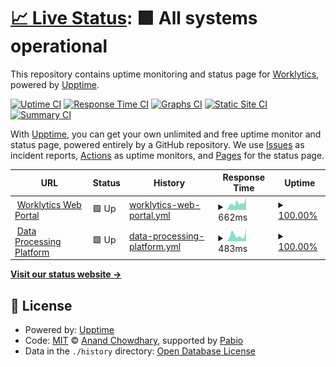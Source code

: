 # [📈 Live Status](https://www.worklytics-status.com): <!--live status--> **🟩 All systems operational**

This repository contains uptime monitoring and status page for [Worklytics](https://www.worklytics.co), powered by [Upptime](https://github.com/upptime/upptime).

[![Uptime CI](https://github.com/worklytics/w8s-status/workflows/Uptime%20CI/badge.svg)](https://github.com/worklytics/w8s-status/actions?query=workflow%3A%22Uptime+CI%22)
[![Response Time CI](https://github.com/worklytics/w8s-status/workflows/Response%20Time%20CI/badge.svg)](https://github.com/worklytics/w8s-status/actions?query=workflow%3A%22Response+Time+CI%22)
[![Graphs CI](https://github.com/worklytics/w8s-status/workflows/Graphs%20CI/badge.svg)](https://github.com/worklytics/w8s-status/actions?query=workflow%3A%22Graphs+CI%22)
[![Static Site CI](https://github.com/worklytics/w8s-status/workflows/Static%20Site%20CI/badge.svg)](https://github.com/worklytics/w8s-status/actions?query=workflow%3A%22Static+Site+CI%22)
[![Summary CI](https://github.com/worklytics/w8s-status/workflows/Summary%20CI/badge.svg)](https://github.com/worklytics/w8s-status/actions?query=workflow%3A%22Summary+CI%22)

With [Upptime](https://upptime.js.org), you can get your own unlimited and free uptime monitor and status page, powered entirely by a GitHub repository. We use [Issues](https://github.com/worklytics/w8s-status/issues) as incident reports, [Actions](https://github.com/worklytics/w8s-status/actions) as uptime monitors, and [Pages](https://www.worklytics-status.com) for the status page.

<!--start: status pages-->
<!-- This summary is generated by Upptime (https://github.com/upptime/upptime) -->
<!-- Do not edit this manually, your changes will be overwritten -->
<!-- prettier-ignore -->
| URL | Status | History | Response Time | Uptime |
| --- | ------ | ------- | ------------- | ------ |
| <img alt="" src="https://app.worklytics.co/icons/favicon.ico" height="13"> [Worklytics Web Portal](https://app.worklytics.co) | 🟩 Up | [worklytics-web-portal.yml](https://github.com/Worklytics/w8s-status/commits/HEAD/history/worklytics-web-portal.yml) | <details><summary><img alt="Response time graph" src="./graphs/worklytics-web-portal/response-time-week.png" height="20"> 662ms</summary><br><a href="https://www.worklytics-status.com/history/worklytics-web-portal"><img alt="Response time 662" src="https://img.shields.io/endpoint?url=https%3A%2F%2Fraw.githubusercontent.com%2FWorklytics%2Fw8s-status%2FHEAD%2Fapi%2Fworklytics-web-portal%2Fresponse-time.json"></a><br><a href="https://www.worklytics-status.com/history/worklytics-web-portal"><img alt="24-hour response time 1193" src="https://img.shields.io/endpoint?url=https%3A%2F%2Fraw.githubusercontent.com%2FWorklytics%2Fw8s-status%2FHEAD%2Fapi%2Fworklytics-web-portal%2Fresponse-time-day.json"></a><br><a href="https://www.worklytics-status.com/history/worklytics-web-portal"><img alt="7-day response time 662" src="https://img.shields.io/endpoint?url=https%3A%2F%2Fraw.githubusercontent.com%2FWorklytics%2Fw8s-status%2FHEAD%2Fapi%2Fworklytics-web-portal%2Fresponse-time-week.json"></a><br><a href="https://www.worklytics-status.com/history/worklytics-web-portal"><img alt="30-day response time 662" src="https://img.shields.io/endpoint?url=https%3A%2F%2Fraw.githubusercontent.com%2FWorklytics%2Fw8s-status%2FHEAD%2Fapi%2Fworklytics-web-portal%2Fresponse-time-month.json"></a><br><a href="https://www.worklytics-status.com/history/worklytics-web-portal"><img alt="1-year response time 662" src="https://img.shields.io/endpoint?url=https%3A%2F%2Fraw.githubusercontent.com%2FWorklytics%2Fw8s-status%2FHEAD%2Fapi%2Fworklytics-web-portal%2Fresponse-time-year.json"></a></details> | <details><summary><a href="https://www.worklytics-status.com/history/worklytics-web-portal">100.00%</a></summary><a href="https://www.worklytics-status.com/history/worklytics-web-portal"><img alt="All-time uptime 100.00%" src="https://img.shields.io/endpoint?url=https%3A%2F%2Fraw.githubusercontent.com%2FWorklytics%2Fw8s-status%2FHEAD%2Fapi%2Fworklytics-web-portal%2Fuptime.json"></a><br><a href="https://www.worklytics-status.com/history/worklytics-web-portal"><img alt="24-hour uptime 100.00%" src="https://img.shields.io/endpoint?url=https%3A%2F%2Fraw.githubusercontent.com%2FWorklytics%2Fw8s-status%2FHEAD%2Fapi%2Fworklytics-web-portal%2Fuptime-day.json"></a><br><a href="https://www.worklytics-status.com/history/worklytics-web-portal"><img alt="7-day uptime 100.00%" src="https://img.shields.io/endpoint?url=https%3A%2F%2Fraw.githubusercontent.com%2FWorklytics%2Fw8s-status%2FHEAD%2Fapi%2Fworklytics-web-portal%2Fuptime-week.json"></a><br><a href="https://www.worklytics-status.com/history/worklytics-web-portal"><img alt="30-day uptime 100.00%" src="https://img.shields.io/endpoint?url=https%3A%2F%2Fraw.githubusercontent.com%2FWorklytics%2Fw8s-status%2FHEAD%2Fapi%2Fworklytics-web-portal%2Fuptime-month.json"></a><br><a href="https://www.worklytics-status.com/history/worklytics-web-portal"><img alt="1-year uptime 100.00%" src="https://img.shields.io/endpoint?url=https%3A%2F%2Fraw.githubusercontent.com%2FWorklytics%2Fw8s-status%2FHEAD%2Fapi%2Fworklytics-web-portal%2Fuptime-year.json"></a></details>
| <img alt="" src="https://app.worklytics.co/icons/favicon.ico" height="13"> [Data Processing Platform](https://app.worklytics.co) | 🟩 Up | [data-processing-platform.yml](https://github.com/Worklytics/w8s-status/commits/HEAD/history/data-processing-platform.yml) | <details><summary><img alt="Response time graph" src="./graphs/data-processing-platform/response-time-week.png" height="20"> 483ms</summary><br><a href="https://www.worklytics-status.com/history/data-processing-platform"><img alt="Response time 483" src="https://img.shields.io/endpoint?url=https%3A%2F%2Fraw.githubusercontent.com%2FWorklytics%2Fw8s-status%2FHEAD%2Fapi%2Fdata-processing-platform%2Fresponse-time.json"></a><br><a href="https://www.worklytics-status.com/history/data-processing-platform"><img alt="24-hour response time 988" src="https://img.shields.io/endpoint?url=https%3A%2F%2Fraw.githubusercontent.com%2FWorklytics%2Fw8s-status%2FHEAD%2Fapi%2Fdata-processing-platform%2Fresponse-time-day.json"></a><br><a href="https://www.worklytics-status.com/history/data-processing-platform"><img alt="7-day response time 483" src="https://img.shields.io/endpoint?url=https%3A%2F%2Fraw.githubusercontent.com%2FWorklytics%2Fw8s-status%2FHEAD%2Fapi%2Fdata-processing-platform%2Fresponse-time-week.json"></a><br><a href="https://www.worklytics-status.com/history/data-processing-platform"><img alt="30-day response time 483" src="https://img.shields.io/endpoint?url=https%3A%2F%2Fraw.githubusercontent.com%2FWorklytics%2Fw8s-status%2FHEAD%2Fapi%2Fdata-processing-platform%2Fresponse-time-month.json"></a><br><a href="https://www.worklytics-status.com/history/data-processing-platform"><img alt="1-year response time 483" src="https://img.shields.io/endpoint?url=https%3A%2F%2Fraw.githubusercontent.com%2FWorklytics%2Fw8s-status%2FHEAD%2Fapi%2Fdata-processing-platform%2Fresponse-time-year.json"></a></details> | <details><summary><a href="https://www.worklytics-status.com/history/data-processing-platform">100.00%</a></summary><a href="https://www.worklytics-status.com/history/data-processing-platform"><img alt="All-time uptime 100.00%" src="https://img.shields.io/endpoint?url=https%3A%2F%2Fraw.githubusercontent.com%2FWorklytics%2Fw8s-status%2FHEAD%2Fapi%2Fdata-processing-platform%2Fuptime.json"></a><br><a href="https://www.worklytics-status.com/history/data-processing-platform"><img alt="24-hour uptime 100.00%" src="https://img.shields.io/endpoint?url=https%3A%2F%2Fraw.githubusercontent.com%2FWorklytics%2Fw8s-status%2FHEAD%2Fapi%2Fdata-processing-platform%2Fuptime-day.json"></a><br><a href="https://www.worklytics-status.com/history/data-processing-platform"><img alt="7-day uptime 100.00%" src="https://img.shields.io/endpoint?url=https%3A%2F%2Fraw.githubusercontent.com%2FWorklytics%2Fw8s-status%2FHEAD%2Fapi%2Fdata-processing-platform%2Fuptime-week.json"></a><br><a href="https://www.worklytics-status.com/history/data-processing-platform"><img alt="30-day uptime 100.00%" src="https://img.shields.io/endpoint?url=https%3A%2F%2Fraw.githubusercontent.com%2FWorklytics%2Fw8s-status%2FHEAD%2Fapi%2Fdata-processing-platform%2Fuptime-month.json"></a><br><a href="https://www.worklytics-status.com/history/data-processing-platform"><img alt="1-year uptime 100.00%" src="https://img.shields.io/endpoint?url=https%3A%2F%2Fraw.githubusercontent.com%2FWorklytics%2Fw8s-status%2FHEAD%2Fapi%2Fdata-processing-platform%2Fuptime-year.json"></a></details>

<!--end: status pages-->

[**Visit our status website →**](https://www.worklytics-status.com)

## 📄 License

- Powered by: [Upptime](https://github.com/upptime/upptime)
- Code: [MIT](./LICENSE) © [Anand Chowdhary](https://anandchowdhary.com), supported by [Pabio](https://pabio.com)
- Data in the `./history` directory: [Open Database License](https://opendatacommons.org/licenses/odbl/1-0/)
